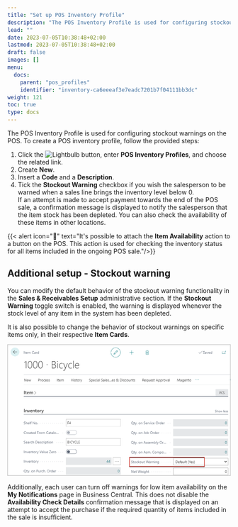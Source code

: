 ```yaml
---
title: "Set up POS Inventory Profile"
description: "The POS Inventory Profile is used for configuring stockout warnings on the POS."
lead: ""
date: 2023-07-05T10:38:48+02:00
lastmod: 2023-07-05T10:38:48+02:00
draft: false
images: []
menu:
  docs:
    parent: "pos_profiles"
    identifier: "inventory-ca6eeeaf3e7eadc7201b7f04111bb3dc"
weight: 121
toc: true
type: docs
---
```


The POS Inventory Profile is used for configuring stockout warnings on the POS. To create a POS inventory profile, follow the provided steps:

1. Click the ![Lightbulb](Lightbulb_icon.PNG) button, enter **POS Inventory Profiles**, and choose the related link.
2. Create **New**.
3. Insert a **Code** and a **Description**. 
4. Tick the **Stockout Warning** checkbox if you wish the salesperson to be warned when a sales line brings the inventory level below 0.     
    If an attempt is made to accept payment towards the end of the POS sale, a confirmation message is displayed to notify the salesperson that the item stock has been depleted. You can also check the availability of these items in other locations. 

{{< alert icon="📝" text="It's possible to attach the <b>Item Availability</b> action to a button on the POS. This action is used for checking the inventory status for all items included in the ongoing POS sale."/>}}

## Additional setup - Stockout warning

You can modify the default behavior of the stockout warning functionality in the **Sales & Receivables Setup** administrative section. If the **Stockout Warning** toggle switch is enabled, the warning is displayed whenever the stock level of any item in the system has been depleted.

It is also possible to change the behavior of stockout warnings on specific items only, in their respective **Item Cards**.

![stockout_warning](Images/stockout_warning.PNG)

Additionally, each user can turn off warnings for low item availability on the **My Notifications** page in Business Central. This does not disable the **Availability Check Details** confirmation message that is displayed on an attempt to accept the purchase if the required quantity of items included in the sale is insufficient.